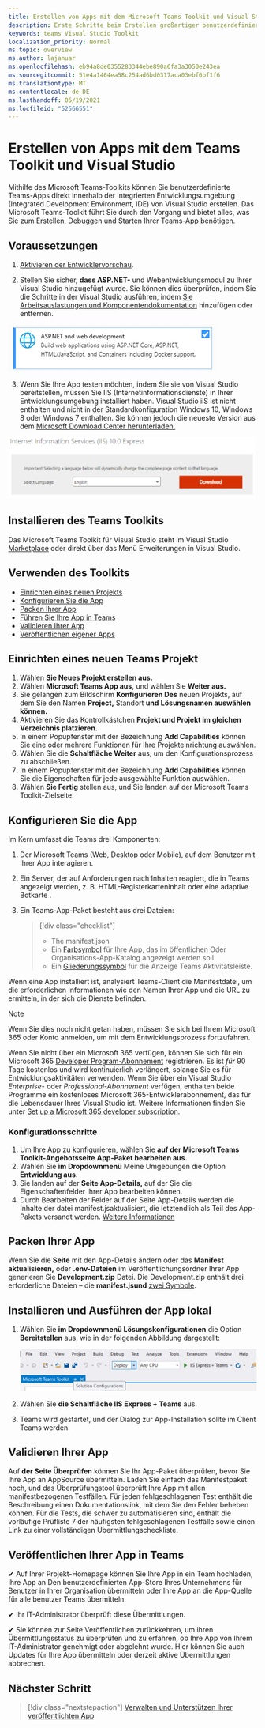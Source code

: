 ```yaml
---
title: Erstellen von Apps mit dem Microsoft Teams Toolkit und Visual Studio
description: Erste Schritte beim Erstellen großartiger benutzerdefinierter Apps direkt Visual Studio mit dem Microsoft Teams Toolkit
keywords: teams Visual Studio Toolkit
localization_priority: Normal
ms.topic: overview
ms.author: lajanuar
ms.openlocfilehash: eb94a8de0355283344ebe890a6fa3a3050e243ea
ms.sourcegitcommit: 51e4a1464ea58c254ad6bd0317aca03ebf6bf1f6
ms.translationtype: MT
ms.contentlocale: de-DE
ms.lasthandoff: 05/19/2021
ms.locfileid: "52566551"
---
```

# <a name="build-apps-with-the-teams-toolkit-and-visual-studio"></a>Erstellen von Apps mit dem Teams Toolkit und Visual Studio

Mithilfe des Microsoft Teams-Toolkits können Sie benutzerdefinierte Teams-Apps direkt innerhalb der integrierten Entwicklungsumgebung (Integrated Development Environment, IDE) von Visual Studio erstellen. Das Microsoft Teams-Toolkit führt Sie durch den Vorgang und bietet alles, was Sie zum Erstellen, Debuggen und Starten Ihrer Teams-App benötigen.

## <a name="prerequisites"></a>Voraussetzungen

1. [Aktivieren der Entwicklervorschau](../resources/dev-preview/developer-preview-intro.md#enable-developer-preview).

1. Stellen Sie sicher, **<span>dass ASP.NE</span>T-** und Webentwicklungsmodul zu Ihrer Visual Studio hinzugefügt wurde. Sie können dies überprüfen, indem Sie die Schritte in der Visual Studio ausführen, indem [Sie Arbeitsauslastungen und Komponentendokumentation](/visualstudio/install/modify-visual-studio?view=vs-2019&preserve-view=true) hinzufügen oder entfernen.

![Visual Studio asp.net Modul](../assets/images/visual-studio-web-dev-module.png)

3. Wenn Sie Ihre App testen möchten, indem Sie sie von Visual Studio bereitstellen, müssen Sie IIS (Internetinformationsdienste) in Ihrer Entwicklungsumgebung installiert haben. Visual Studio iiS ist nicht enthalten und nicht in der Standardkonfiguration Windows 10, Windows 8 oder Windows 7 enthalten. Sie können jedoch die neueste Version aus dem [Microsoft Download Center herunterladen.](https://www.microsoft.com/download/details.aspx?id=48264)

![IIS-Downloadseitenansicht](../assets/images/iis.png)

## <a name="install-the-teams-toolkit"></a>Installieren des Teams Toolkits

Das Microsoft Teams Toolkit für Visual Studio steht im Visual Studio [Marketplace](https://marketplace.visualstudio.com/items?itemName=TeamsDevApp.vsteamstemplate) oder direkt über das  Menü Erweiterungen in Visual Studio.

## <a name="using-the-toolkit"></a>Verwenden des Toolkits

- [Einrichten eines neuen Projekts](#set-up-a-new-teams-project)
- [Konfigurieren Sie die App](#configure-your-app)
- [Packen Ihrer App](#package-your-app)
- [Führen Sie Ihre App in Teams](#install-and-run-your-app-locally)
- [Validieren Ihrer App](#validate-your-app)
- [Veröffentlichen eigener Apps](#publish-your-app-to-teams)

## <a name="set-up-a-new-teams-project"></a>Einrichten eines neuen Teams Projekt

1. Wählen **Sie Neues Projekt erstellen aus.**
1. Wählen **Microsoft Teams App aus,** und wählen Sie **Weiter aus.**
1. Sie gelangen zum Bildschirm **Konfigurieren Des** neuen Projekts, auf dem Sie den Namen **Project,** Standort **und** **Lösungsnamen auswählen können.**
1. Aktivieren Sie das Kontrollkästchen **Projekt und Projekt im gleichen Verzeichnis platzieren.**
1. In einem Popupfenster mit der Bezeichnung **Add Capabilities** können Sie eine oder mehrere Funktionen für Ihre Projekteinrichtung auswählen.
1. Wählen Sie die **Schaltfläche Weiter** aus, um den Konfigurationsprozess zu abschließen.
1. In einem Popupfenster mit der Bezeichnung **Add Capabilities** können Sie die Eigenschaften für jede ausgewählte Funktion auswählen.
1. Wählen **Sie Fertig** stellen aus, und Sie landen auf der Microsoft Teams Toolkit-Zielseite. 

## <a name="configure-your-app"></a>Konfigurieren Sie die App

Im Kern umfasst die Teams drei Komponenten:

  1. Der Microsoft Teams (Web, Desktop oder Mobile), auf dem Benutzer mit Ihrer App interagieren.
  1. Ein Server, der auf Anforderungen nach Inhalten reagiert, die in Teams angezeigt werden, z. B. HTML-Registerkarteninhalt oder eine adaptive Botkarte .
  1. Ein Teams-App-Paket besteht aus drei Dateien:

      > [!div class="checklist"]
      >
      > - The manifest.json
      > - Ein [Farbsymbol](../resources/schema/manifest-schema.md#icons) für Ihre App, das im öffentlichen Oder Organisations-App-Katalog angezeigt werden soll
      > - Ein [Gliederungssymbol](../resources/schema/manifest-schema.md#icons) für die Anzeige Teams Aktivitätsleiste.

Wenn eine App installiert ist, analysiert Teams-Client die Manifestdatei, um die erforderlichen Informationen wie den Namen Ihrer App und die URL zu ermitteln, in der sich die Dienste befinden.

> [!NOTE]
>Wenn Sie dies noch nicht getan haben, müssen Sie sich bei Ihrem Microsoft 365 oder Konto anmelden, um mit dem Entwicklungsprozess fortzufahren.
>
> Wenn Sie nicht über ein Microsoft 365 verfügen, können Sie sich für ein Microsoft 365 [Developer Program-Abonnement](https://developer.microsoft.com/microsoft-365/dev-program) registrieren. Es ist *für* 90 Tage kostenlos und wird kontinuierlich verlängert, solange Sie es für Entwicklungsaktivitäten verwenden. Wenn Sie über ein Visual Studio *Enterprise-* oder *Professional-Abonnement* verfügen, enthalten beide Programme ein kostenloses Microsoft 365-Entwicklerabonnement, das für die Lebensdauer Ihres Visual Studio ist. [](https://aka.ms/MyVisualStudioBenefits) Weitere Informationen finden Sie unter [Set up a Microsoft 365 developer subscription](/office/developer-program/office-365-developer-program-get-started).
>

### <a name="configuration-steps"></a>Konfigurationsschritte 

1. Um Ihre App zu konfigurieren, wählen Sie **auf der Microsoft Teams Toolkit-Angebotsseite** **App-Paket bearbeiten aus.**
1. Wählen Sie **im Dropdownmenü** Meine Umgebungen die Option **Entwicklung aus.**
1. Sie landen auf der **Seite App-Details,** auf der Sie die Eigenschaftenfelder Ihrer App bearbeiten können.
1. Durch Bearbeiten der Felder auf der Seite App-Details werden die Inhalte der datei manifest.jsaktualisiert, die letztendlich als Teil des App-Pakets versandt werden. [Weitere Informationen](https://aka.ms/teams-toolkit-manifest)

## <a name="package-your-app"></a>Packen Ihrer App

Wenn Sie die **Seite** mit den App-Details ändern oder das  **Manifest aktualisieren,** oder **.env-Dateien** im Veröffentlichungsordner Ihrer App generieren Sie **Development.zip** Datei. Die Development.zip enthält drei erforderliche Dateien – die **manifest.jsund** [zwei Symbole](../concepts/build-and-test/apps-package.md#app-icons).

## <a name="install-and-run-your-app-locally"></a>Installieren und Ausführen der App lokal

1. Wählen Sie **im Dropdownmenü Lösungskonfigurationen** die Option **Bereitstellen** aus, wie in der folgenden Abbildung dargestellt:

    ![Menü "Lösungskonfigurationen"](../assets/images/solution-configurations.png)

2. Wählen Sie **die Schaltfläche IIS Express + Teams** aus.

1. Teams wird gestartet, und der Dialog zur App-Installation sollte im Client Teams werden.

## <a name="validate-your-app"></a>Validieren Ihrer App

Auf **der Seite Überprüfen** können Sie Ihr App-Paket überprüfen, bevor Sie Ihre App an AppSource übermitteln. Laden Sie einfach das Manifestpaket hoch, und das Überprüfungstool überprüft Ihre App mit allen manifestbezogenen Testfällen. Für jeden fehlgeschlagenen Test enthält die Beschreibung einen Dokumentationslink, mit dem Sie den Fehler beheben können. Für die Tests, die schwer  zu automatisieren sind, enthält die vorläufige Prüfliste 7 der häufigsten fehlgeschlagenen Testfälle sowie einen Link zu einer vollständigen Übermittlungscheckliste.

## <a name="publish-your-app-to-teams"></a>Veröffentlichen Ihrer App in Teams

✔ Auf Ihrer Projekt-Homepage können Sie Ihre App in ein Team hochladen, Ihre App an Den benutzerdefinierten App-Store Ihres Unternehmens für Benutzer in Ihrer Organisation übermitteln oder Ihre App an die App-Quelle für alle benutzer Teams übermitteln.

✔ Ihr IT-Administrator überprüft diese Übermittlungen.

✔ Sie können zur Seite  Veröffentlichen zurückkehren, um ihren Übermittlungsstatus zu überprüfen und zu erfahren, ob Ihre App von Ihrem IT-Administrator genehmigt oder abgelehnt wurde. Hier können Sie auch Updates für Ihre App übermitteln oder derzeit aktive Übermittlungen abbrechen.

## <a name="next-step"></a>Nächster Schritt

> [!div class="nextstepaction"]
> [Verwalten und Unterstützen Ihrer veröffentlichten App](../concepts/deploy-and-publish/appsource/post-publish/overview.md)
>

